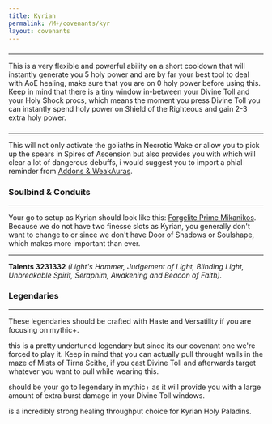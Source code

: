 ```yaml
---
title: Kyrian
permalink: /M+/covenants/kyr
layout: covenants
---
```

### <a href="https://www.wowhead.com/spell=326011/divine-toll" data-wowhead="spell=326011"></a>

---
This is a very flexible and powerful ability on a short cooldown that will instantly generate you 5 holy power and are by far your best tool to deal with AoE healing, make sure that you are on 0 holy power before using this. Keep in mind that there is a tiny window in-between your Divine Toll and your <a href="https://www.wowhead.com/spell=340218/ringing-clarity" data-wowhead="spell=340218"></a> Holy Shock procs, which means the moment you press Divine Toll you can instantly spend holy power on Shield of the Righteous and gain 2-3 extra holy power.

### <a href="https://www.wowhead.com/spell=324739/summon-steward" data-wowhead="spell=324739"></a>

---
This will not only activate the goliaths in Necrotic Wake or allow you to pick up the spears in Spires of Ascension but also provides you with <a href="https://www.wowhead.com/item=177278/phial-of-serenity" data-wowhead="spell=177278"></a> which will clear a lot of dangerous debuffs, i would suggest you to import a phial reminder from [Addons & WeakAuras](/M+/weakauras).

### Soulbind & Conduits

---
Your go to setup as Kyrian should look like this: [Forgelite Prime Mikanikos](https://www.wowhead.com/soulbind-calc/kyrian/forgelite-prime-mikanikos/paladin/AwaW6pYBBS1EChIFMPoKJTAQCiMVK2MKJSyqCjV2AAo). Because we do not have two finesse slots as Kyrian, you generally don't want to change to <a href="https://www.wowhead.com/spell=339124/pure-concentration" data-wowhead="spell=339124"></a> or <a href="https://www.wowhead.com/spell=339292/wrench-evil" data-wowhead="spell=339292"></a> since we don't have Door of Shadows or Soulshape, which makes <a href="https://www.wowhead.com/spell=339268/lights-barding" data-wowhead="spell=339268"></a> more important than ever.

---
**Talents 3231332** *(Light's Hammer, Judgement of Light, Blinding Light, Unbreakable Spirit, Seraphim, Awakening and Beacon of Faith).*
 
### Legendaries

---
These legendaries should be crafted with Haste and Versatility if you are focusing on mythic+.

<a href="https://www.wowhead.com/spell=355098/divine-resonance" data-wowhead="spell=355098"></a> this is a pretty undertuned legendary but since its our covenant one we're forced to play it. Keep in mind that you can actually pull throught walls in the maze of Mists of Tirna Scithe, if you cast Divine Toll and afterwards target whatever you want to pull while wearing this.

<a href="https://www.wowhead.com/spell=337638/vanguards-momentum" data-wowhead="spell=355100"></a> should be your go to legendary in mythic+ as it will provide you with a large amount of extra burst damage in your Divine Toll windows.

<a href="https://www.wowhead.com/spell=337825/shock-barrier" data-wowhead="spell=337825"></a> is a incredibly strong healing throughput choice for Kyrian Holy Paladins.



